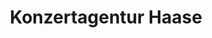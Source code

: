 ---
title: "Konzertagentur Haase"
url: /neustadt-in-holstein/konzertagentur-haase/
shop: Tickets
---